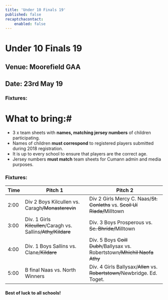 ```yaml
---
title: 'Under 10 Finals 19'
published: false
recaptchacontact:
    enabled: false
---
```


# Under 10 Finals 19 #

## Venue: Moorefield GAA
## Date: 23rd May 19

### Fixtures:


# What to bring:#
* 3 x team sheets with **names, matching jersey numbers** of children participating.
* Names of children **must correspond** to registered players submitted during 2018 registration.
* It is up to every school to ensure that players are the correct age. 
* Jersey numbers **must match** team sheets for Cumann admin and media purposes.

### Fixtures:
 Time | Pitch 1 | Pitch 2 | 
 --- | --- | --- |
 2:00 | Div 2 Boys Kilcullen vs. Caragh~~/Monasterevin~~ | Div 2 Girls Mercy C. Naas/~~St. Conleths~~ vs. ~~Scoil Uí Riada/~~Milltown | Div 6 Boys N/Ed. Toget./~~St. Pats Celbridge~~ vs. ~~Ticknevin~~/St. Pats Newb. 
 3:00 | Div. 1 Girls ~~Kilcullen~~/Caragh vs. Sallins~~/Athy/Kildare~~ | Div. 3 Boys Prosperous vs. ~~Sc. Bhríde/~~Milltown | Div. 4 Boys  Allenwood vs. Tmilehouse
4:00 | Div. 1 Boys Sallins vs. Clane/~~Kildare~~ | Div. 5 Boys ~~Coill Dubh~~/Ballysax vs. Robertstown~~/Mhichil Naofa Athy~~ | Div. 3 Girls Cappagh~~/TMH~~ vs. ~~Dunlavin/Rathmore/~~Rathcoffey 
5:00 | B final Naas vs. North Winners | Div. 4 Girls Ballysax/~~Allen~~ vs. ~~Robertstown/~~Newbridge. Ed. Toget. | Div. 5 Girls JTB/~~Moone~~ vs. Churchtown/Kilshanroe



#### Best of luck to all schools!